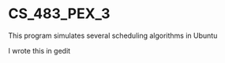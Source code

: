 # CS_483_PEX_3

This program simulates several scheduling algorithms in Ubuntu

I wrote this in gedit 


